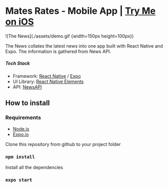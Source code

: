 # **Mates Rates - Mobile App** | [Try Me on iOS](https://expo.io/@disley01/projects/TheNews)

![The News](./assets/demo.gif {width=150px height=100px})

The News collates the latest news into one app built with React Native and Expo. The information is gathered from News API.

##### Tech Stack

- Framework: [React Native](https://reactnative.dev/) / [Expo](https://expo.io/)
- UI Library: [React Native Elements](reactnativeelements.com)
- API: [NewsAPI](https://newsapi.org)

## How to install

### Requirements

- [Node.js](https://nodejs.org/)
- [Expo.io](https://expo.io/)

Clone this repository from github to your project folder

### `npm install`

Install all the dependencies

### `expo start`
